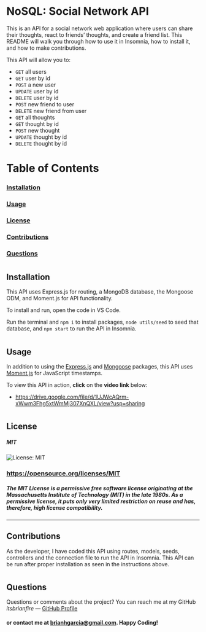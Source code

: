 # NoSQL: Social Network API
This is an API for a social network web application where users can share their thoughts, react to friends’ thoughts, and create a friend list. This README will walk you through how to use it in Insomnia, how to install it, and how to make contributions.

This API will allow you to:
- `GET` all users
- `GET` user by id
- `POST` a new user
- `UPDATE` user by id
- `DELETE` user by id
- `POST` new friend to user
- `DELETE` new friend from user
- `GET` all thoughts
- `GET` thought by id
- `POST` new thought
- `UPDATE` thought by id
- `DELETE` thought by id

# Table of Contents  
### [Installation](#installation)
### [Usage](#usage) 
### [License](#license) 
### [Contributions](#contributions) 
### [Questions](#questions) 

#
## Installation
This API uses Express.js for routing, a MongoDB database, the Mongoose ODM, and Moment.js for API functionality.

To install and run, open the code in VS Code. 

Run the terminal and `npm i` to install packages, `node utils/seed` to seed that database, and `npm start` to run the API in Insomnia.

#
## Usage
In addition to using the [Express.js](https://www.npmjs.com/package/express) and [Mongoose](https://www.npmjs.com/package/mongoose) packages, this API uses [Moment.js](https://momentjs.com/) for JavaScript timestamps.

To view this API in action, **click** on the **video link** below:
- https://drive.google.com/file/d/1UJWcAQrm-xWwm3Fhg5xtWmMj307XnQXL/view?usp=sharing

#

## License
##### MIT

![License: MIT](https://img.shields.io/badge/License-MIT-yellow.svg)
### https://opensource.org/licenses/MIT
#####  The MIT License is a permissive free software license originating at the Massachusetts Institute of Technology (MIT) in the late 1980s. As a permissive license, it puts only very limited restriction on reuse and has, therefore, high license compatibility.

---

## Contributions
As the developer, I have coded this API using routes, models, seeds, controllers and the connection file to run the API in Insomnia. This API can be run after proper installation as seen in the instructions above. 

#
## Questions
Questions or comments about the project? You can reach me at my GitHub *itsbrianfire* — [GitHub Profile](https://www.github.com/itsbrianfire)
#### or contact me at brianhgarcia@gmail.com. Happy Coding!